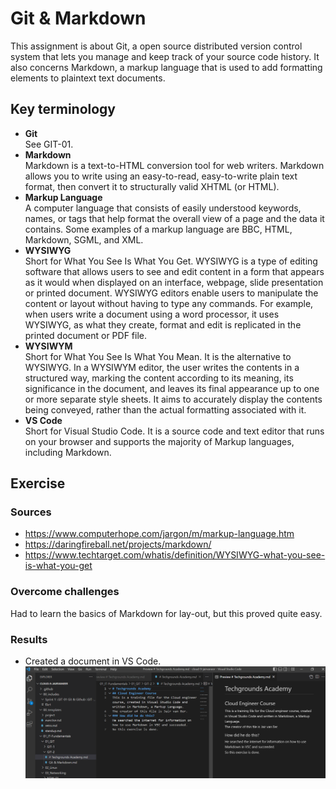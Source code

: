 # Git & Markdown
This assignment is about Git, a open source distributed version control system that lets you manage and keep track of your source code history. It also concerns Markdown, a markup language that is used to add formatting elements to plaintext text documents.
## Key terminology
- **Git**   
See GIT-01. 
- **Markdown**  
Markdown is a text-to-HTML conversion tool for web writers. Markdown allows you to write using an easy-to-read, easy-to-write plain text format, then convert it to structurally valid XHTML (or HTML).
- **Markup Language**  
A computer language that consists of easily understood keywords, names, or tags that help format the overall view of a page and the data it contains. Some examples of a markup language are BBC, HTML, Markdown, SGML, and XML. 
- **WYSIWYG**  
Short for What You See Is What You Get. WYSIWYG is a type of editing software that allows users to see and edit content in a form that appears as it would when displayed on an interface, webpage, slide presentation or printed document. WYSIWYG editors enable users to manipulate the content or layout without having to type any commands. For example, when users write a document using a word processor, it uses WYSIWYG, as what they create, format and edit is replicated in the printed document or PDF file.  
- **WYSIWYM**  
Short for What You See Is What You Mean. It is the alternative to WYSIWYG. In a WYSIWYM editor, the user writes the contents in a structured way, marking the content according to its meaning, its significance in the document, and leaves its final appearance up to one or more separate style sheets. It aims to accurately display the contents being conveyed, rather than the actual formatting associated with it.
- **VS Code**  
Short for Visual Studio Code. It is a source code and text editor that runs on your browser and supports the majority of Markup languages, including Markdown. 

## Exercise
### Sources
- https://www.computerhope.com/jargon/m/markup-language.htm  
- https://daringfireball.net/projects/markdown/  
- https://www.techtarget.com/whatis/definition/WYSIWYG-what-you-see-is-what-you-get 

### Overcome challenges
Had to learn the basics of Markdown for lay-out, but this proved quite easy.

### Results
- Created a document in VS Code. ![text file markdown](https://github.com/Techgrounds-Cloud-9/cloud-9-jairvaneer/blob/d62691adb5235871262064c0f8c4ee56e39d5402/00_includes/Sprint%201/Screenshots%20Git/GIT-02%20-%20Markdown/GIT-02%20Exercise%201_Text_File_Markdown_Editor.png)
